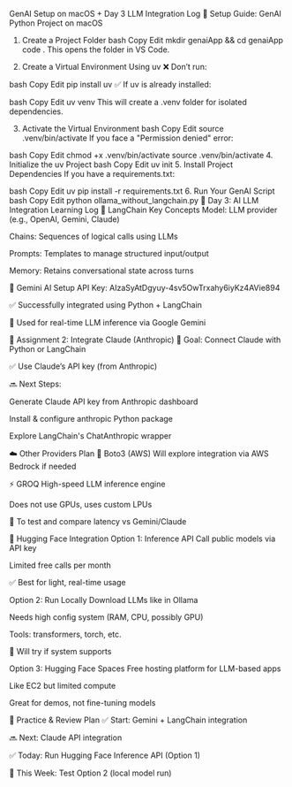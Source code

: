 GenAI Setup on macOS + Day 3 LLM Integration Log
🔧 Setup Guide: GenAI Python Project on macOS
1. Create a Project Folder
bash
Copy
Edit
mkdir genaiApp && cd genaiApp
code .
This opens the folder in VS Code.

2. Create a Virtual Environment Using uv
❌ Don’t run:

bash
Copy
Edit
pip install uv
✅ If uv is already installed:

bash
Copy
Edit
uv venv
This will create a .venv folder for isolated dependencies.

3. Activate the Virtual Environment
bash
Copy
Edit
source .venv/bin/activate
If you face a "Permission denied" error:

bash
Copy
Edit
chmod +x .venv/bin/activate
source .venv/bin/activate
4. Initialize the uv Project
bash
Copy
Edit
uv init
5. Install Project Dependencies
If you have a requirements.txt:

bash
Copy
Edit
uv pip install -r requirements.txt
6. Run Your GenAI Script
bash
Copy
Edit
python ollama_without_langchain.py
📘 Day 3: AI LLM Integration Learning Log
🔗 LangChain Key Concepts
Model: LLM provider (e.g., OpenAI, Gemini, Claude)

Chains: Sequences of logical calls using LLMs

Prompts: Templates to manage structured input/output

Memory: Retains conversational state across turns

🔐 Gemini AI Setup
API Key: AIzaSyAtDgyuy-4sv5OwTrxahy6iyKz4AVie894

✅ Successfully integrated using Python + LangChain

📌 Used for real-time LLM inference via Google Gemini

📌 Assignment 2: Integrate Claude (Anthropic)
🎯 Goal: Connect Claude with Python or LangChain

✅ Use Claude’s API key (from Anthropic)

🔜 Next Steps:

Generate Claude API key from Anthropic dashboard

Install & configure anthropic Python package

Explore LangChain's ChatAnthropic wrapper

☁️ Other Providers Plan
🧰 Boto3 (AWS)
Will explore integration via AWS Bedrock if needed

⚡ GROQ
High-speed LLM inference engine

Does not use GPUs, uses custom LPUs

📌 To test and compare latency vs Gemini/Claude

🤗 Hugging Face Integration
Option 1: Inference API
Call public models via API key

Limited free calls per month

✅ Best for light, real-time usage

Option 2: Run Locally
Download LLMs like in Ollama

Needs high config system (RAM, CPU, possibly GPU)

Tools: transformers, torch, etc.

📌 Will try if system supports

Option 3: Hugging Face Spaces
Free hosting platform for LLM-based apps

Like EC2 but limited compute

Great for demos, not fine-tuning models

📝 Practice & Review Plan
✅ Start: Gemini + LangChain integration

🔜 Next: Claude API integration

✅ Today: Run Hugging Face Inference API (Option 1)

📆 This Week: Test Option 2 (local model run)